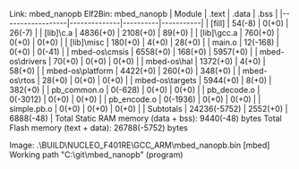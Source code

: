 Link: mbed_nanopb
Elf2Bin: mbed_nanopb
| Module           |        .text |    .data |      .bss |
|------------------|--------------|----------|-----------|
| [fill]           |       54(-8) |    0(+0) |    26(-7) |
| [lib]\c.a        |     4836(+0) | 2108(+0) |    89(+0) |
| [lib]\gcc.a      |      760(+0) |    0(+0) |     0(+0) |
| [lib]\misc       |      180(+0) |    4(+0) |    28(+0) |
| main.o           |     12(-168) |    0(+0) |    0(-41) |
| mbed-os\cmsis    |     6558(+0) |  168(+0) |  5957(+0) |
| mbed-os\drivers  |       70(+0) |    0(+0) |     0(+0) |
| mbed-os\hal      |     1372(+0) |    4(+0) |    58(+0) |
| mbed-os\platform |     4422(+0) |  260(+0) |   348(+0) |
| mbed-os\rtos     |       28(+0) |    0(+0) |     0(+0) |
| mbed-os\targets  |     5944(+0) |    8(+0) |   382(+0) |
| pb_common.o      |      0(-628) |    0(+0) |     0(+0) |
| pb_decode.o      |     0(-3012) |    0(+0) |     0(+0) |
| pb_encode.o      |     0(-1936) |    0(+0) |     0(+0) |
| simple.pb.o      |        0(+0) |    0(+0) |     0(+0) |
| Subtotals        | 24236(-5752) | 2552(+0) | 6888(-48) |
Total Static RAM memory (data + bss): 9440(-48) bytes
Total Flash memory (text + data): 26788(-5752) bytes

Image: .\BUILD\NUCLEO_F401RE\GCC_ARM\mbed_nanopb.bin
[mbed] Working path "C:\git\mbed_nanopb" (program)
